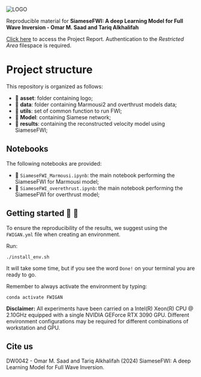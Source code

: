 ![LOGO](https://github.com/DeepWave-Kaust/SiameseFWI-dev/blob/main/asset/Fig11.png)

Reproducible material for **SiameseFWI: A deep Learning Model for Full Wave Inversion - Omar M. Saad and Tariq Alkhalifah**

[Click here](https://kaust.sharepoint.com/:f:/r/sites/M365_Deepwave_Documents/Shared%20Documents/Restricted%20Area/REPORTS/DW0042?csf=1&web=1&e=eudjzy) to access the Project Report. Authentication to the _Restricted Area_ filespace is required.

# Project structure
This repository is organized as follows:

* :open_file_folder: **asset**: folder containing logo;
* :open_file_folder: **data**: folder containing Marmousi2 and overthrust models data;
* :open_file_folder: **utils**: set of common function to run FWI;
* :open_file_folder: **Model**: containing Siamese network;
* :open_file_folder: **results**: containing the reconstructed velocity model using SiameseFWI;

## Notebooks
The following notebooks are provided:

- :orange_book: ``SiameseFWI_Marmousi.ipynb``: the main notebook performing the SiameseFWI for Marmousi model;
- :orange_book: ``SiameseFWI_overethrust.ipynb``: the main notebook performing the SiameseFWI for overthrust model;


## Getting started :space_invader: :robot:
To ensure the reproducibility of the results, we suggest using the `FWIGAN.yml` file when creating an environment.

Run:
```
./install_env.sh
```
It will take some time, but if you see the word `Done!` on your terminal you are ready to go. 

Remember to always activate the environment by typing:
```
conda activate FWIGAN
```

**Disclaimer:** All experiments have been carried on a Intel(R) Xeon(R) CPU @ 2.10GHz equipped with a single NVIDIA GEForce RTX 3090 GPU. Different environment 
configurations may be required for different combinations of workstation and GPU.

## Cite us 
DW0042 - Omar M. Saad and Tariq Alkhalifah (2024) SiameseFWI: A deep Learning Model for Full Wave Inversion.

